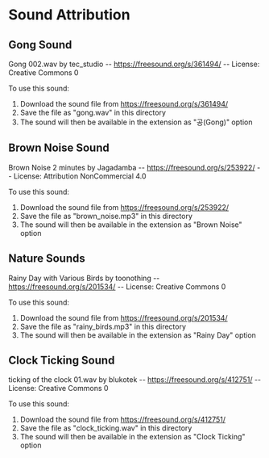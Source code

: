 # Sound Attribution

## Gong Sound
Gong 002.wav by tec_studio -- https://freesound.org/s/361494/ -- License: Creative Commons 0

To use this sound:
1. Download the sound file from https://freesound.org/s/361494/
2. Save the file as "gong.wav" in this directory
3. The sound will then be available in the extension as "공(Gong)" option 

## Brown Noise Sound
Brown Noise 2 minutes by Jagadamba -- https://freesound.org/s/253922/ -- License: Attribution NonCommercial 4.0

To use this sound:
1. Download the sound file from https://freesound.org/s/253922/
2. Save the file as "brown_noise.mp3" in this directory
3. The sound will then be available in the extension as "Brown Noise" option

## Nature Sounds
Rainy Day with Various Birds by toonothing -- https://freesound.org/s/201534/ -- License: Creative Commons 0

To use this sound:
1. Download the sound file from https://freesound.org/s/201534/
2. Save the file as "rainy_birds.mp3" in this directory
3. The sound will then be available in the extension as "Rainy Day" option

## Clock Ticking Sound
ticking of the clock 01.wav by blukotek -- https://freesound.org/s/412751/ -- License: Creative Commons 0

To use this sound:
1. Download the sound file from https://freesound.org/s/412751/
2. Save the file as "clock_ticking.wav" in this directory
3. The sound will then be available in the extension as "Clock Ticking" option 